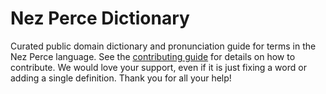 
# Nez Perce Dictionary

Curated public domain dictionary and pronunciation guide for terms in the Nez Perce language. See the [contributing guide](https://github.com/drumworkteam/term/blob/make/.github/contributing.md) for details on how to contribute. We would love your support, even if it is just fixing a word or adding a single definition. Thank you for all your help!